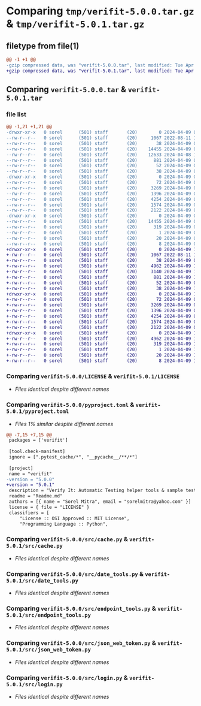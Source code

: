 # Comparing `tmp/verifit-5.0.0.tar.gz` & `tmp/verifit-5.0.1.tar.gz`

## filetype from file(1)

```diff
@@ -1 +1 @@
-gzip compressed data, was "verifit-5.0.0.tar", last modified: Tue Apr  9 08:14:59 2024, max compression
+gzip compressed data, was "verifit-5.0.1.tar", last modified: Tue Apr  9 10:48:37 2024, max compression
```

## Comparing `verifit-5.0.0.tar` & `verifit-5.0.1.tar`

### file list

```diff
@@ -1,21 +1,21 @@
-drwxr-xr-x   0 sorel      (501) staff       (20)        0 2024-04-09 08:14:59.528126 verifit-5.0.0/
--rw-r--r--   0 sorel      (501) staff       (20)     1067 2022-08-11 12:38:58.000000 verifit-5.0.0/LICENSE
--rw-r--r--   0 sorel      (501) staff       (20)       38 2024-04-09 06:39:01.000000 verifit-5.0.0/MANIFEST.in
--rw-r--r--   0 sorel      (501) staff       (20)    14455 2024-04-09 08:14:59.527801 verifit-5.0.0/PKG-INFO
--rw-r--r--   0 sorel      (501) staff       (20)    12633 2024-04-08 17:41:02.000000 verifit-5.0.0/Readme.md
--rw-r--r--   0 sorel      (501) staff       (20)      881 2024-04-09 07:47:22.000000 verifit-5.0.0/pyproject.toml
--rw-r--r--   0 sorel      (501) staff       (20)       52 2024-04-09 07:03:59.000000 verifit-5.0.0/requirements.txt
--rw-r--r--   0 sorel      (501) staff       (20)       38 2024-04-09 08:14:59.528169 verifit-5.0.0/setup.cfg
-drwxr-xr-x   0 sorel      (501) staff       (20)        0 2024-04-09 08:14:59.526658 verifit-5.0.0/src/
--rw-r--r--   0 sorel      (501) staff       (20)       72 2024-04-09 07:49:54.000000 verifit-5.0.0/src/__init__.py
--rw-r--r--   0 sorel      (501) staff       (20)     3269 2024-04-09 07:37:28.000000 verifit-5.0.0/src/cache.py
--rw-r--r--   0 sorel      (501) staff       (20)     1396 2024-04-09 07:40:13.000000 verifit-5.0.0/src/date_tools.py
--rw-r--r--   0 sorel      (501) staff       (20)     4254 2024-04-09 08:03:59.000000 verifit-5.0.0/src/endpoint_tools.py
--rw-r--r--   0 sorel      (501) staff       (20)     1574 2024-04-09 07:44:26.000000 verifit-5.0.0/src/json_web_token.py
--rw-r--r--   0 sorel      (501) staff       (20)     2122 2024-04-09 07:21:31.000000 verifit-5.0.0/src/login.py
-drwxr-xr-x   0 sorel      (501) staff       (20)        0 2024-04-09 08:14:59.527573 verifit-5.0.0/verifit.egg-info/
--rw-r--r--   0 sorel      (501) staff       (20)    14455 2024-04-09 08:14:59.000000 verifit-5.0.0/verifit.egg-info/PKG-INFO
--rw-r--r--   0 sorel      (501) staff       (20)      319 2024-04-09 08:14:59.000000 verifit-5.0.0/verifit.egg-info/SOURCES.txt
--rw-r--r--   0 sorel      (501) staff       (20)        1 2024-04-09 08:14:59.000000 verifit-5.0.0/verifit.egg-info/dependency_links.txt
--rw-r--r--   0 sorel      (501) staff       (20)       20 2024-04-09 08:14:59.000000 verifit-5.0.0/verifit.egg-info/requires.txt
--rw-r--r--   0 sorel      (501) staff       (20)        8 2024-04-09 08:14:59.000000 verifit-5.0.0/verifit.egg-info/top_level.txt
+drwxr-xr-x   0 sorel      (501) staff       (20)        0 2024-04-09 10:48:37.684053 verifit-5.0.1/
+-rw-r--r--   0 sorel      (501) staff       (20)     1067 2022-08-11 12:38:58.000000 verifit-5.0.1/LICENSE
+-rw-r--r--   0 sorel      (501) staff       (20)       38 2024-04-09 06:39:01.000000 verifit-5.0.1/MANIFEST.in
+-rw-r--r--   0 sorel      (501) staff       (20)     4962 2024-04-09 10:48:37.683833 verifit-5.0.1/PKG-INFO
+-rw-r--r--   0 sorel      (501) staff       (20)     3140 2024-04-09 10:47:34.000000 verifit-5.0.1/Readme.md
+-rw-r--r--   0 sorel      (501) staff       (20)      881 2024-04-09 10:48:21.000000 verifit-5.0.1/pyproject.toml
+-rw-r--r--   0 sorel      (501) staff       (20)       52 2024-04-09 07:03:59.000000 verifit-5.0.1/requirements.txt
+-rw-r--r--   0 sorel      (501) staff       (20)       38 2024-04-09 10:48:37.684102 verifit-5.0.1/setup.cfg
+drwxr-xr-x   0 sorel      (501) staff       (20)        0 2024-04-09 10:48:37.682697 verifit-5.0.1/src/
+-rw-r--r--   0 sorel      (501) staff       (20)       72 2024-04-09 07:49:54.000000 verifit-5.0.1/src/__init__.py
+-rw-r--r--   0 sorel      (501) staff       (20)     3269 2024-04-09 07:37:28.000000 verifit-5.0.1/src/cache.py
+-rw-r--r--   0 sorel      (501) staff       (20)     1396 2024-04-09 07:40:13.000000 verifit-5.0.1/src/date_tools.py
+-rw-r--r--   0 sorel      (501) staff       (20)     4254 2024-04-09 08:03:59.000000 verifit-5.0.1/src/endpoint_tools.py
+-rw-r--r--   0 sorel      (501) staff       (20)     1574 2024-04-09 07:44:26.000000 verifit-5.0.1/src/json_web_token.py
+-rw-r--r--   0 sorel      (501) staff       (20)     2122 2024-04-09 07:21:31.000000 verifit-5.0.1/src/login.py
+drwxr-xr-x   0 sorel      (501) staff       (20)        0 2024-04-09 10:48:37.683609 verifit-5.0.1/verifit.egg-info/
+-rw-r--r--   0 sorel      (501) staff       (20)     4962 2024-04-09 10:48:37.000000 verifit-5.0.1/verifit.egg-info/PKG-INFO
+-rw-r--r--   0 sorel      (501) staff       (20)      319 2024-04-09 10:48:37.000000 verifit-5.0.1/verifit.egg-info/SOURCES.txt
+-rw-r--r--   0 sorel      (501) staff       (20)        1 2024-04-09 10:48:37.000000 verifit-5.0.1/verifit.egg-info/dependency_links.txt
+-rw-r--r--   0 sorel      (501) staff       (20)       20 2024-04-09 10:48:37.000000 verifit-5.0.1/verifit.egg-info/requires.txt
+-rw-r--r--   0 sorel      (501) staff       (20)        8 2024-04-09 10:48:37.000000 verifit-5.0.1/verifit.egg-info/top_level.txt
```

### Comparing `verifit-5.0.0/LICENSE` & `verifit-5.0.1/LICENSE`

 * *Files identical despite different names*

### Comparing `verifit-5.0.0/pyproject.toml` & `verifit-5.0.1/pyproject.toml`

 * *Files 1% similar despite different names*

```diff
@@ -7,15 +7,15 @@
 packages = ['verifit']
 
 [tool.check-manifest]
 ignore = [".pytest_cache/*", "__pycache__/**/*"]
 
 [project]
 name = "verifit"
-version = "5.0.0"
+version = "5.0.1"
 description = "Verify It: Automatic Testing helper tools & sample tests"
 readme = "Readme.md"
 authors = [{ name = "Sorel Mitra", email = "sorelmitra@yahoo.com" }]
 license = { file = "LICENSE" }
 classifiers = [
     "License :: OSI Approved :: MIT License",
     "Programming Language :: Python",
```

### Comparing `verifit-5.0.0/src/cache.py` & `verifit-5.0.1/src/cache.py`

 * *Files identical despite different names*

### Comparing `verifit-5.0.0/src/date_tools.py` & `verifit-5.0.1/src/date_tools.py`

 * *Files identical despite different names*

### Comparing `verifit-5.0.0/src/endpoint_tools.py` & `verifit-5.0.1/src/endpoint_tools.py`

 * *Files identical despite different names*

### Comparing `verifit-5.0.0/src/json_web_token.py` & `verifit-5.0.1/src/json_web_token.py`

 * *Files identical despite different names*

### Comparing `verifit-5.0.0/src/login.py` & `verifit-5.0.1/src/login.py`

 * *Files identical despite different names*

